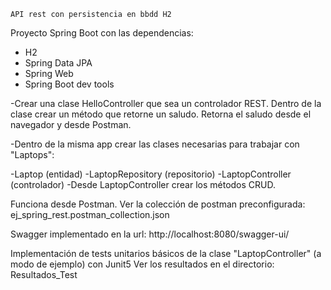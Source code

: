     API rest con persistencia en bbdd H2

Proyecto Spring Boot con las dependencias:

* H2
* Spring Data JPA
* Spring Web
* Spring Boot dev tools

-Crear una clase HelloController que sea un controlador REST. 
    Dentro de la clase crear un método que retorne un saludo. 
    Retorna el saludo desde el navegador y desde Postman.


-Dentro de la misma app crear las clases necesarias para trabajar con "Laptops":

-Laptop (entidad) 
-LaptopRepository (repositorio)
-LaptopController (controlador)
-Desde LaptopController crear los métodos CRUD.

Funciona desde Postman. 
    Ver la colección de postman preconfigurada: ej_spring_rest.postman_collection.json

Swagger implementado en la url: http://localhost:8080/swagger-ui/

Implementación de tests unitarios básicos de la clase "LaptopController" (a modo de ejemplo) con Junit5
    Ver los resultados en el directorio: Resultados_Test